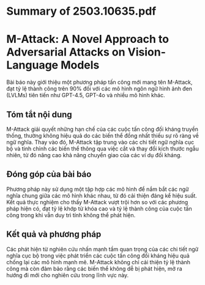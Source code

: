 # Summary of 2503.10635.pdf

# M-Attack: A Novel Approach to Adversarial Attacks on Vision-Language Models

Bài báo này giới thiệu một phương pháp tấn công mới mang tên M-Attack, đạt tỷ lệ thành công trên 90% đối với các mô hình ngôn ngữ hình ảnh đen (LVLMs) tiên tiến như GPT-4.5, GPT-4o và nhiều mô hình khác. 

## Tóm tắt nội dung
M-Attack giải quyết những hạn chế của các cuộc tấn công đối kháng truyền thống, thường không hiệu quả do các biến thể đồng nhất thiếu sự rõ ràng về ngữ nghĩa. Thay vào đó, M-Attack tập trung vào các chi tiết ngữ nghĩa cục bộ và tinh chỉnh các biến thể thông qua việc cắt và thay đổi kích thước ngẫu nhiên, từ đó nâng cao khả năng chuyển giao của các ví dụ đối kháng.

## Đóng góp của bài báo
Phương pháp này sử dụng một tập hợp các mô hình để nắm bắt các ngữ nghĩa chung giữa các mô hình khác nhau, từ đó cải thiện đáng kể hiệu suất. Kết quả thực nghiệm cho thấy M-Attack vượt trội hơn so với các phương pháp hiện có, đạt tỷ lệ khớp từ khóa cao và tỷ lệ thành công của cuộc tấn công trong khi vẫn duy trì tính không thể phát hiện.

## Kết quả và phương pháp
Các phát hiện từ nghiên cứu nhấn mạnh tầm quan trọng của các chi tiết ngữ nghĩa cục bộ trong việc phát triển các cuộc tấn công đối kháng hiệu quả chống lại các mô hình mạnh mẽ. M-Attack không chỉ cải thiện tỷ lệ thành công mà còn đảm bảo rằng các biến thể không dễ bị phát hiện, mở ra hướng đi mới cho nghiên cứu trong lĩnh vực này.

